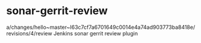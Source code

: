# sonar-gerrit-review

a/changes/hello~master~I63c7cf7a6701649c0014e4a74ad903773ba8418e/revisions/4/review
Jenkins sonar gerrit review plugin
